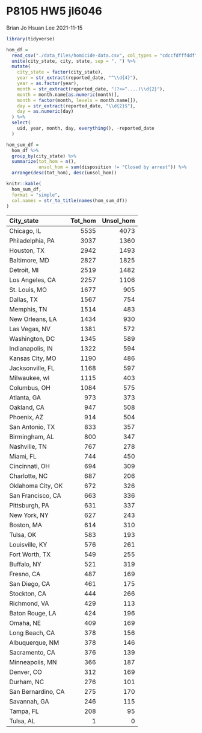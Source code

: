 P8105 HW5 jl6046
================
Brian Jo Hsuan Lee
2021-11-15

``` r
library(tidyverse)
```

``` r
hom_df = 
  read_csv("./data_files/homicide-data.csv", col_types = "cdccfdfffddf") %>% 
  unite(city_state, city, state, sep = ", ") %>% 
  mutate(
    city_state = factor(city_state),
    year = str_extract(reported_date, "^\\d{4}"),
    year = as.factor(year),
    month = str_extract(reported_date, "(?<=^....)\\d{2}"),
    month = month.name[as.numeric(month)],
    month = factor(month, levels = month.name[]),
    day = str_extract(reported_date, "\\d{2}$"),
    day = as.numeric(day)
  ) %>% 
  select(
    uid, year, month, day, everything(), -reported_date
  )

hom_sum_df = 
  hom_df %>% 
  group_by(city_state) %>% 
  summarize(tot_hom = n(),
            unsol_hom = sum(disposition != "Closed by arrest")) %>% 
  arrange(desc(tot_hom), desc(unsol_hom))

knitr::kable(
  hom_sum_df,
  format = "simple",
  col.names = str_to_title(names(hom_sum_df))
)
```

| City\_state        | Tot\_hom | Unsol\_hom |
|:-------------------|---------:|-----------:|
| Chicago, IL        |     5535 |       4073 |
| Philadelphia, PA   |     3037 |       1360 |
| Houston, TX        |     2942 |       1493 |
| Baltimore, MD      |     2827 |       1825 |
| Detroit, MI        |     2519 |       1482 |
| Los Angeles, CA    |     2257 |       1106 |
| St. Louis, MO      |     1677 |        905 |
| Dallas, TX         |     1567 |        754 |
| Memphis, TN        |     1514 |        483 |
| New Orleans, LA    |     1434 |        930 |
| Las Vegas, NV      |     1381 |        572 |
| Washington, DC     |     1345 |        589 |
| Indianapolis, IN   |     1322 |        594 |
| Kansas City, MO    |     1190 |        486 |
| Jacksonville, FL   |     1168 |        597 |
| Milwaukee, wI      |     1115 |        403 |
| Columbus, OH       |     1084 |        575 |
| Atlanta, GA        |      973 |        373 |
| Oakland, CA        |      947 |        508 |
| Phoenix, AZ        |      914 |        504 |
| San Antonio, TX    |      833 |        357 |
| Birmingham, AL     |      800 |        347 |
| Nashville, TN      |      767 |        278 |
| Miami, FL          |      744 |        450 |
| Cincinnati, OH     |      694 |        309 |
| Charlotte, NC      |      687 |        206 |
| Oklahoma City, OK  |      672 |        326 |
| San Francisco, CA  |      663 |        336 |
| Pittsburgh, PA     |      631 |        337 |
| New York, NY       |      627 |        243 |
| Boston, MA         |      614 |        310 |
| Tulsa, OK          |      583 |        193 |
| Louisville, KY     |      576 |        261 |
| Fort Worth, TX     |      549 |        255 |
| Buffalo, NY        |      521 |        319 |
| Fresno, CA         |      487 |        169 |
| San Diego, CA      |      461 |        175 |
| Stockton, CA       |      444 |        266 |
| Richmond, VA       |      429 |        113 |
| Baton Rouge, LA    |      424 |        196 |
| Omaha, NE          |      409 |        169 |
| Long Beach, CA     |      378 |        156 |
| Albuquerque, NM    |      378 |        146 |
| Sacramento, CA     |      376 |        139 |
| Minneapolis, MN    |      366 |        187 |
| Denver, CO         |      312 |        169 |
| Durham, NC         |      276 |        101 |
| San Bernardino, CA |      275 |        170 |
| Savannah, GA       |      246 |        115 |
| Tampa, FL          |      208 |         95 |
| Tulsa, AL          |        1 |          0 |
